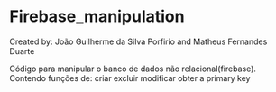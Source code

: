 # Firebase_manipulation
Created by: João Guilherme da Silva Porfirio and Matheus Fernandes Duarte

Código para manipular o banco de dados não relacional(firebase).
Contendo funções de: 
criar
excluir
modificar
obter a primary key
